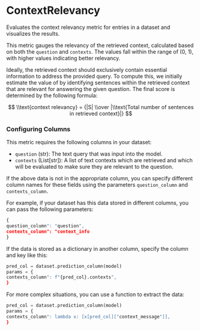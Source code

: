 # ContextRelevancy

Evaluates the context relevancy metric for entries in a dataset and visualizes the
results.

This metric gauges the relevancy of the retrieved context, calculated based on both
the `question` and `contexts`. The values fall within the range of (0, 1), with
higher values indicating better relevancy.

Ideally, the retrieved context should exclusively contain essential information to
address the provided query. To compute this, we initially estimate the value of by
identifying sentences within the retrieved context that are relevant for answering
the given question. The final score is determined by the following formula:

$$
\\text{context relevancy} = {|S| \\over |\\text{Total number of sentences in retrieved context}|}
$$

### Configuring Columns

This metric requires the following columns in your dataset:
- `question` (str): The text query that was input into the model.
- `contexts` (List[str]): A list of text contexts which are retrieved and which
will be evaluated to make sure they are relevant to the question.

If the above data is not in the appropriate column, you can specify different column
names for these fields using the parameters `question_column` and `contexts_column`.

For example, if your dataset has this data stored in different columns, you can
pass the following parameters:
```python
{
question_column": "question",
contexts_column": "context_info
}
```

If the data is stored as a dictionary in another column, specify the column and key
like this:
```python
pred_col = dataset.prediction_column(model)
params = {
contexts_column": f"{pred_col}.contexts",
}
```

For more complex situations, you can use a function to extract the data:
```python
pred_col = dataset.prediction_column(model)
params = {
contexts_column": lambda x: [x[pred_col]["context_message"]],
}
```
